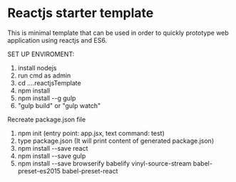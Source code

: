 Reactjs starter template
========

This is minimal template that can be used in order to quickly prototype web application using reactjs and ES6.

SET UP ENVIROMENT:
1) install nodejs
2) run cmd as admin
3) cd ....reactjsTemplate
4) npm install
5) npm install --g gulp
6) "gulp build" or "gulp watch"


Recreate package.json file
1) npm init           (entry point: app.jsx, text command: test)
2) type package.json  (It will print content of generated package.json)
5) npm install --save react
6) npm install --save gulp
7) npm install --save browserify babelify vinyl-source-stream babel-preset-es2015 babel-preset-react
